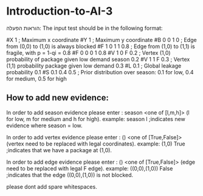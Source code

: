 # Introduction-to-AI-3
הוראות הפעלה: The input test should be in the following format:

#X 1                ; Maximum x coordinate
#Y 1                ; Maximum y coordinate
#B 0 0 1 0          ; Edge from (0,0) to (1,0) is always blocked
#F 1 0 1 1 0.8      ; Edge from (1,0) to (1,1) is fragile, with p = 1-qi = 0.8
#F 0 0 0 1 0.8
#V 1 0 F 0.2    ; Vertex (1,0) probability of package given low demand season 0.2
#V 1 1 F 0.3    ; Vertex (1,1) probability package given low demand  0.3
#L 0.1        ; Global leakage probability 0.1
#S 0.1 0.4 0.5 ; Prior distribution over season: 0.1 for low, 0.4 for medium, 0.5 for high

## How to add new evidence:
In order to add season evidence please enter : season <one of [l,m,h]> (l for low, m for medium and h for high).
example:
season l  ;indicates new evidence where season = low.

In order to add vertex evidence please enter : (<vertex>) <one of [True,False]> (vertex need to be replaced with legal coordinates).
example:
(1,0) True ;indicates that we have a package at (1,0).

In order to add edge evidence please enter : (<edge>) <one of [True,False]> (edge need to be replaced with legal F edge).
example:
((0,0),(1,0)) False ;indicates that the edge ((0,0),(1,0)) is not blocked.

please dont add spare whitespaces.

